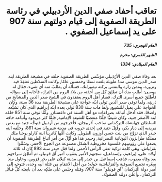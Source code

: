 <h1 dir="rtl">تعاقب أحفاد صفي الدين الأردبيلي في رئاسة الطريقة الصفوية إلى قيام دولتهم سنة 907 على يد إسماعيل الصفوي .</h1>

<h5 dir="rtl">العام الهجري:  735

الشهر القمري: محرم

العام الميلادي: 1334</h5>

<p dir="rtl">بعد وفاة صفي الدين الأرْدَبيلي مؤسِّس الطريقة الصفوية خلَفَه في مشيخة الطريقة ابنه صدر الدين موسى مدةً طويلة بلغت تسعًا وخمسين عامًا, وكانت السلاطين تعتقِدُ فيه وتزوره، وممن زاره والتمس بركته تيمورلنك، فسأله أن يطلبَ منه أي شيء، فقال له موسى: أطلب منك أن تطلِقَ كل من أخذته من بلاد الروم من التركِ، فأجابه إلى سؤاله فأطلقَ جميع أسرى الترك، فصار أهل الروم يعتقدون في الشيخ صدر الدين والمشايخ من ذريتِه، ولما توفي صدر الدين تولى ابنُه خواجة علي مشيخةَ الطريقة مدة 36 سنة، وكان الخواجة علي يميل للتشييع, ولما مات سنة 830 تولى بعده ابنُه إبراهيم الذي كان تشيُّعه واضحًا، فقد أدخل أتباعَه بصراعات مع أهل السنة في داغستان, ولَمَّا توفي سنة 851 خلفَه ابنه الأصغر جنيد، وكان شيعيًّا جَلْدًا متعصبًا للشيعة الإمامية, فلمَّا كثر مريدوه وأتباعه خافه السلطان جهانشاه التركماني صاحب أذربيجان، فأخرجهم من أردبيل فتوجَّه جنيد مع بعض مريديه إلى ديار بكر، وقُتِلَ جنيد في إحدى حروبه في مدينة شيروان سنة 861، وخلَفه ابنه حيدر الذي تزوَّج من بنت حسن أوزون الطويل, وكانت أمُّها كاترينا ابنة كارلو يوحنا ملك مملكة طرابزون اليونانية النصرانية, وحيدر هذا هو أوَّلُ من أمر أتباعَ الطريقة الصفوية أن يضعوا على رؤوسِهم قلنسوة مخروطية الشكل مصنوعة من الجوخ الأحمر، وسُمُّوا بقزلباش، وهي كلمة تركية تعني الرأس الأحمر, ولما قتل حيدر سنة 893 كان له ثلاثة أولاد: علي، إبراهيم، وإسماعيل، سجنهم الأمير يعقوب أمير آق قونيلو، ثم أُطلِقَ سراحهم بعد وفاة يعقوب، فذهب إسماعيل بن حيدر إلى مدينة كيلان على بحر قزوين، وحاول منذ صِغَره تجميع الصوفية والقزلباشية حوله؛ من أجل الانتقام مِن قتَلَة أبيه وجده، فتوجه إلى أمير دولة التركمان "آق قونيلو" سنة 907، وقتله وجلس على ملكِه بعد أن بايعته كلُّ قبائل التركمان، وأعلن دولته الصفويَّة.</p></br>
